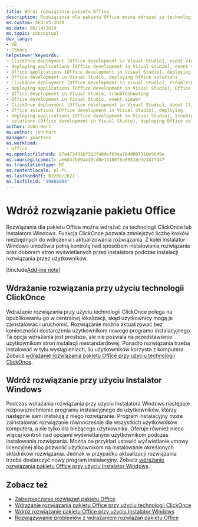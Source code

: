 ```yaml
---
title: Wdróż rozwiązanie pakietu Office
description: Rozwiązania dla pakietu Office można wdrażać za technologii ClickOnce lub Instalatora Windows. Korzystając z technologii ClickOnce, można zmniejszyć liczbę kroków, które wymagają wdrożenia rozwiązania.
ms.custom: SEO-VS-2020
ms.date: 08/14/2019
ms.topic: conceptual
dev_langs:
- VB
- CSharp
helpviewer_keywords:
- ClickOnce deployment [Office development in Visual Studio], event viewer
- deploying applications [Office development in Visual Studio], event viewer
- Office applications [Office development in Visual Studio], deploying Office solutions
- Office development in Visual Studio, deploying Office solutions
- ClickOnce deployment [Office development in Visual Studio], troubleshooting
- deploying applications [Office development in Visual Studio], Office solutions (2007 system)
- Office development in Visual Studio, troubleshooting
- Office development in Visual Studio, event viewer
- ClickOnce deployment [Office development in Visual Studio], about ClickOnce solution deployments
- Office solutions [Office development in Visual Studio], deploying
- deploying applications [Office development in Visual Studio], troubleshooting
- solutions [Office development in Visual Studio], deploying Office solutions (2007 system)
author: John-Hart
ms.author: johnhart
manager: jmartens
ms.workload:
- office
ms.openlocfilehash: 07e4734916f312f40def034a78dd007310e96d9e
ms.sourcegitcommit: ae6d47b09a439cd0e13180f5e89510e3e347fd47
ms.translationtype: MT
ms.contentlocale: pl-PL
ms.lasthandoff: 02/08/2021
ms.locfileid: "99888904"
---
```

# <a name="deploy-an-office-solution"></a>Wdróż rozwiązanie pakietu Office
  Rozwiązania dla pakietu Office można wdrażać za technologii ClickOnce lub Instalatora Windows. Funkcja ClickOnce pozwala zmniejszyć liczbę kroków niezbędnych do wdrożenia i aktualizowania rozwiązania. Z kolei Instalator Windows umożliwia pełną kontrolę nad sposobem instalowania rozwiązania oraz doborem stron wyświetlanych przez instalatora podczas instalacji rozwiązania przez użytkowników.

[!include[Add-ins note](includes/addinsnote.md)]

## <a name="deploy-a-solution-by-using-clickonce"></a>Wdrażanie rozwiązania przy użyciu technologii ClickOnce
 Wdrażanie rozwiązania przy użyciu technologii ClickOnce polega na opublikowaniu go w centralnej lokalizacji, skąd użytkownicy mogą je zainstalować i uruchomić. Rozwiązanie można aktualizować bez konieczności dostarczenia użytkownikom nowego programu instalacyjnego.  Ta opcja wdrażania jest prostsza, ale nie pozwala na przedstawianie użytkownikom stron instalacji niestandardowej. Ponadto rozwiązania trzeba instalować w tylu wystąpieniach, ilu użytkowników korzysta z komputera. Zobacz [wdrażanie rozwiązania pakietu Office przy użyciu technologii ClickOnce](../vsto/deploying-an-office-solution-by-using-clickonce.md).

## <a name="deploy-a-solution-by-using-windows-installer"></a>Wdróż rozwiązanie przy użyciu Instalator Windows
 Podczas wdrażania rozwiązania przy użyciu Instalatora Windows następuje rozpowszechnienie programu instalacyjnego do użytkowników, którzy następnie sami instalują z niego rozwiązanie. Program instalacyjny może zainstalować rozwiązanie równocześnie dla wszystkich użytkowników komputera, a nie tylko dla bieżącego użytkownika. Oferuje również nieco więcej kontroli nad opcjami wyświetlanymi użytkownikom podczas instalowania rozwiązania. Można na przykład ustawić wyświetlanie umowy licencyjnej albo pozwolić użytkownikom na instalowanie określonych składników rozwiązania. Jednak w przypadku aktualizacji rozwiązania trzeba dostarczyć nowy program instalacyjny. Zobacz [wdrażanie rozwiązania pakietu Office przy użyciu Instalator Windows](../vsto/deploying-a-vsto-solution-by-using-windows-installer.md).

## <a name="see-also"></a>Zobacz też
- [Zabezpieczanie rozwiązań pakietu Office](../vsto/securing-office-solutions.md)
- [Wdrażanie rozwiązania pakietu Office przy użyciu technologii ClickOnce](../vsto/deploying-an-office-solution-by-using-clickonce.md)
- [Wdróż rozwiązanie pakietu Office przy użyciu Instalator Windows](../vsto/deploying-a-vsto-solution-by-using-windows-installer.md)
- [Rozwiązywanie problemów z wdrażaniem rozwiązań pakietu Office](../vsto/troubleshooting-office-solution-deployment.md)
